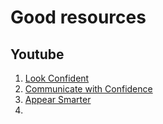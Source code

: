 # Good resources

## Youtube
1. [Look Confident](https://www.youtube.com/watch?v=YgZMbTm3oxs)
2. [Communicate with Confidence](https://www.youtube.com/watch?v=2ziZiRpQWFk)
3. [Appear Smarter](https://www.youtube.com/watch?v=fS8--o5n8os)
4. 
